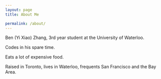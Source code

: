 ```yaml
---
layout: page
title: About Me

permalink: /about/
---
```


Ben (Yi Xiao) Zhang, 3rd year student at the University of Waterloo.

Codes in his spare time.

Eats a lot of expensive food.

Raised in Toronto, lives in Waterloo, frequents San Francisco and the Bay Area.
